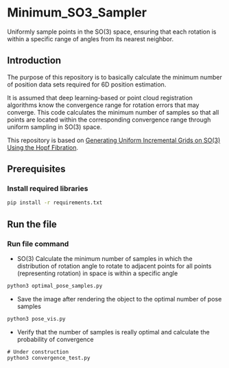 # Minimum_SO3_Sampler

Uniformly sample points in the SO(3) space, ensuring that each rotation is within a specific range of angles from its nearest neighbor.

## Introduction

The purpose of this repository is to basically calculate the minimum number of position data sets required for 6D position estimation.

It is assumed that deep learning-based or point cloud registration algorithms know the convergence range for rotation errors that may converge. 
This code calculates the minimum number of samples so that all points are located within the corresponding convergence range through uniform sampling in SO(3) space.

This repository is based on [Generating Uniform Incremental Grids on SO(3) Using the Hopf Fibration](https://lavalle.pl/software/so3/so3.html).

## Prerequisites

### Install required libraries

```bash
pip install -r requirements.txt
```

## Run the file

### Run file command

- SO(3) Calculate the minimum number of samples in which the distribution of rotation angle to rotate to adjacent points for all points (representing rotation) in space is within a specific angle

```bash
python3 optimal_pose_samples.py
```

- Save the image after rendering the object to the optimal number of pose samples

```bash
python3 pose_vis.py
```

- Verify that the number of samples is really optimal and calculate the probability of convergence

```abash
# Under construction
python3 convergence_test.py
```
